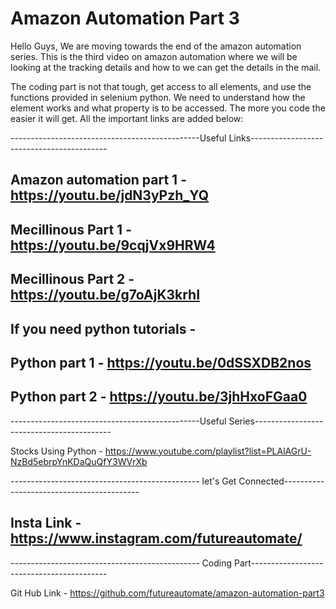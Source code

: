 # Amazon Automation Part 3

Hello Guys, We are moving towards the end of the amazon automation series. This is the third video on amazon automation where we will be looking at the tracking details and how to we can get the details in the mail.

The coding part is not that tough, get access to all elements, and use the functions provided in selenium python. We need to understand how the element works and what property is to be accessed. The more you code the easier it will get. All the important links are added below:

-----------------------------------------------Useful Links------------------------------------------

## Amazon automation part 1 - https://youtu.be/jdN3yPzh_YQ

## Mecillinous Part 1 - https://youtu.be/9cqjVx9HRW4

## Mecillinous Part 2 - https://youtu.be/g7oAjK3krhI

## If you need python tutorials -
## Python part 1 - https://youtu.be/0dSSXDB2nos
## Python part 2 - https://youtu.be/3jhHxoFGaa0
-----------------------------------------------Useful Series------------------------------------------

Stocks Using Python - https://www.youtube.com/playlist?list=PLAlAGrU-NzBd5ebrpYnKDaQuQfY3WVrXb

----------------------------------------------- let's Get Connected------------------------------------------

## Insta Link - https://www.instagram.com/futureautomate/

----------------------------------------------- Coding Part------------------------------------------

Git Hub Link - https://github.com/futureautomate/amazon-automation-part3

